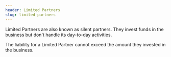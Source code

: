 ```yaml
---
header: Limited Partners
slug: limited-partners
---
```


Limited Partners are also known as silent partners. They invest funds in the business but don't handle its day-to-day activities.

The liability for a Limited Partner cannot exceed the amount they invested in the business.
